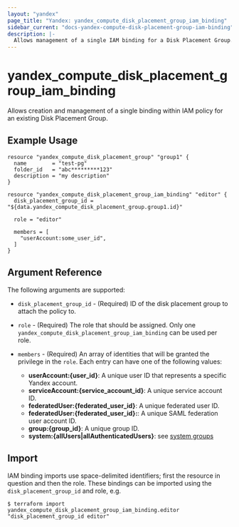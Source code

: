 ```yaml
---
layout: "yandex"
page_title: "Yandex: yandex_compute_disk_placement_group_iam_binding"
sidebar_current: "docs-yandex-compute-disk-placement-group-iam-binding"
description: |-
  Allows management of a single IAM binding for a Disk Placement Group.
---
```


# yandex\_compute\_disk\_placement\_group\_iam\_binding

Allows creation and management of a single binding within IAM policy for
an existing Disk Placement Group.

## Example Usage

```hcl
resource "yandex_compute_disk_placement_group" "group1" {
  name        = "test-pg"
  folder_id   = "abc*********123"
  description = "my description"
}

resource "yandex_compute_disk_placement_group_iam_binding" "editor" {
  disk_placement_group_id = "${data.yandex_compute_disk_placement_group.group1.id}"

  role = "editor"

  members = [
    "userAccount:some_user_id",
  ]
}
```

## Argument Reference

The following arguments are supported:

* `disk_placement_group_id` - (Required) ID of the disk placement group to attach the policy to.

* `role` - (Required) The role that should be assigned. Only one
  `yandex_compute_disk_placement_group_iam_binding` can be used per role.

* `members` - (Required) An array of identities that will be granted the privilege in the `role`.
  Each entry can have one of the following values:
    * **userAccount:{user_id}**: A unique user ID that represents a specific Yandex account.
    * **serviceAccount:{service_account_id}**: A unique service account ID.
    * **federatedUser:{federated_user_id}**: A unique federated user ID.
    * **federatedUser:{federated_user_id}:**: A unique SAML federation user account ID.
    * **group:{group_id}**: A unique group ID.
    * **system:{allUsers|allAuthenticatedUsers}**: see [system groups](https://cloud.yandex.com/docs/iam/concepts/access-control/system-group)

## Import

IAM binding imports use space-delimited identifiers; first the resource in question and then the role.
These bindings can be imported using the `disk_placement_group_id` and role, e.g.

```
$ terraform import yandex_compute_disk_placement_group_iam_binding.editor "disk_placement_group_id editor"
```
